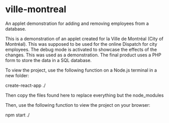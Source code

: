 # ville-montreal
An applet demonstration for adding and removing employees from a database.

This is a demonstration of an applet created for la Ville de Montréal (City of Montréal). This was supposed to be used for the online Dispatch for city employees.
The debug mode is activated to showcase the effects of the changes. This was used as a demonstration. The final product uses a PHP form to store the data in a SQL database.

To view the project, use the following function on a Node.js terminal in a new folder:

create-react-app ./

Then copy the files found here to replace everything but the node_modules

Then, use the following function to view the project on your browser:

npm start ./
